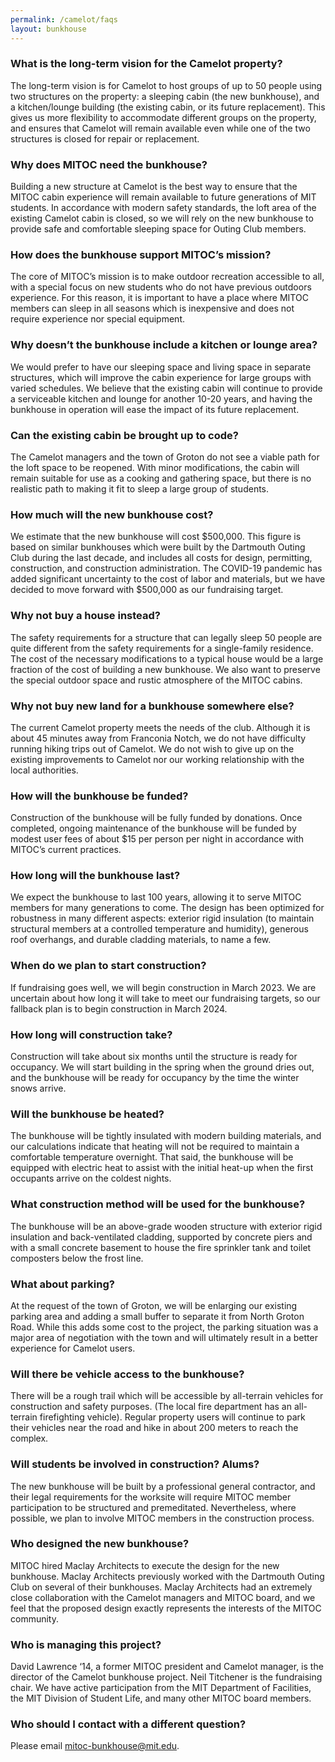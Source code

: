```yaml
---
permalink: /camelot/faqs
layout: bunkhouse
---
```


### What is the long-term vision for the Camelot property?

The long-term vision is for Camelot to host groups of up to 50 people using two structures on the property: a sleeping cabin (the new bunkhouse), and a kitchen/lounge building (the existing cabin, or its future replacement). This gives us more flexibility to accommodate different groups on the property, and ensures that Camelot will remain available even while one of the two structures is closed for repair or replacement.

### Why does MITOC need the bunkhouse?

Building a new structure at Camelot is the best way to ensure that the MITOC cabin experience will remain available to future generations of MIT students. In accordance with modern safety standards, the loft area of the existing Camelot cabin is closed, so we will rely on the new bunkhouse to provide safe and comfortable sleeping space for Outing Club members.

### How does the bunkhouse support MITOC’s mission?

The core of MITOC’s mission is to make outdoor recreation accessible to all, with a special focus on new students who do not have previous outdoors experience. For this reason, it is important to have a place where MITOC members can sleep in all seasons which is inexpensive and does not require experience nor special equipment.

### Why doesn’t the bunkhouse include a kitchen or lounge area?

We would prefer to have our sleeping space and living space in separate structures, which will improve the cabin experience for large groups with varied schedules. We believe that the existing cabin will continue to provide a serviceable kitchen and lounge for another 10-20 years, and having the bunkhouse in operation will ease the impact of its future replacement.

### Can the existing cabin be brought up to code?

The Camelot managers and the town of Groton do not see a viable path for the loft space to be reopened. With minor modifications, the cabin will remain suitable for use as a cooking and gathering space, but there is no realistic path to making it fit to sleep a large group of students.

### How much will the new bunkhouse cost?

We estimate that the new bunkhouse will cost $500,000. This figure is based on similar bunkhouses which were built by the Dartmouth Outing Club during the last decade, and includes all costs for design, permitting, construction, and construction administration. The COVID-19 pandemic has added significant uncertainty to the cost of labor and materials, but we have decided to move forward with $500,000 as our fundraising target.

### Why not buy a house instead?

The safety requirements for a structure that can legally sleep 50 people are quite different from the safety requirements for a single-family residence. The cost of the necessary modifications to a typical house would be a large fraction of the cost of building a new bunkhouse. We also want to preserve the special outdoor space and rustic atmosphere of the MITOC cabins.

### Why not buy new land for a bunkhouse somewhere else?

The current Camelot property meets the needs of the club. Although it
is about 45 minutes away from Franconia Notch, we do not have difficulty
running hiking trips out of Camelot. We do not wish to give up on the
existing improvements to Camelot nor our working relationship with the
local authorities.

### How will the bunkhouse be funded?

Construction of the bunkhouse will be fully funded by donations. Once completed, ongoing maintenance of the bunkhouse will be funded by modest user fees of about $15 per person per night in accordance with MITOC’s current practices.

### How long will the bunkhouse last?

We expect the bunkhouse to last 100 years, allowing it to serve MITOC members for many generations to come. The design has been optimized for robustness in many different aspects: exterior rigid insulation (to maintain structural members at a controlled temperature and humidity), generous roof overhangs, and durable cladding materials, to name a few.

### When do we plan to start construction?

If fundraising goes well, we will begin construction in March 2023. We are uncertain about how long it will take to meet our fundraising targets, so our fallback plan is to begin construction in March 2024.

### How long will construction take?

Construction will take about six months until the structure is ready for occupancy. We will start building in the spring when the ground dries out, and the bunkhouse will be ready for occupancy by the time the winter snows arrive.

### Will the bunkhouse be heated?
  
The bunkhouse will be tightly insulated with modern building materials, and our calculations indicate that heating will not be required to maintain a comfortable temperature overnight. That said, the bunkhouse will be equipped with electric heat to assist with the initial heat-up when the first occupants arrive on the coldest nights. 

### What construction method will be used for the bunkhouse?

The bunkhouse will be an above-grade wooden structure with exterior rigid insulation and back-ventilated cladding, supported by concrete piers and with a small concrete basement to house the fire sprinkler tank and toilet composters below the frost line.

### What about parking?

At the request of the town of Groton, we will be enlarging our existing parking area and adding a small buffer to separate it from North Groton Road. While this adds some cost to the project, the parking situation was a major area of negotiation with the town and will ultimately result in a better experience for Camelot users.

### Will there be vehicle access to the bunkhouse?

There will be a rough trail which will be accessible by all-terrain vehicles for construction and safety purposes. (The local fire department has an all-terrain firefighting vehicle). Regular property users will continue to park their vehicles near the road and hike in about 200 meters to reach the complex.

### Will students be involved in construction? Alums?

The new bunkhouse will be built by a professional general contractor, and their legal requirements for the worksite will require MITOC member participation to be structured and premeditated. Nevertheless, where possible, we plan to involve MITOC members in the construction process.

### Who designed the new bunkhouse?

MITOC hired Maclay Architects to execute the design for the new bunkhouse. Maclay Architects previously worked with the Dartmouth Outing Club on several of their bunkhouses. Maclay Architects had an extremely close collaboration with the Camelot managers and MITOC board, and we feel that the proposed design exactly represents the interests of the MITOC community.

### Who is managing this project?

David Lawrence ‘14, a former MITOC president and Camelot manager, is the director of the Camelot bunkhouse project. Neil Titchener is the fundraising chair. We have active participation from the MIT Department of Facilities, the MIT Division of Student Life, and many other MITOC board members.

### Who should I contact with a different question?

Please email mitoc-bunkhouse@mit.edu.

